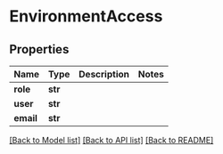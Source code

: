 # EnvironmentAccess

## Properties
Name | Type | Description | Notes
------------ | ------------- | ------------- | -------------
**role** | **str** |  | 
**user** | **str** |  | 
**email** | **str** |  | 

[[Back to Model list]](../README.md#documentation-for-models) [[Back to API list]](../README.md#documentation-for-api-endpoints) [[Back to README]](../README.md)


